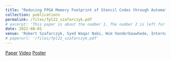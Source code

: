 ```yaml
---
title: "Reducing FPGA Memory Footprint of Stencil Codes through Automatic Extraction of Memory Patterns"
collection: publications
permalink: /files/fpl22_szafarczyk.pdf
# excerpt: 'This paper is about the number 1. The number 2 is left for future work.'
date: 2022-08-01
venue: 'Robert Szafarczyk, Syed Waqar Nabi, Wim Vanderbauwhede, International Conference on Field Programmable Logic and Applications (FPL)'
# paperurl: '/files/fpl22_szafarczyk.pdf'
---
```

[Paper](/files/fpl22_szafarczyk.pdf) [Video](https://youtu.be/uyiGrk5D_dE) [Poster](/files/fpl22_poster_szafarczyk.pdf)
